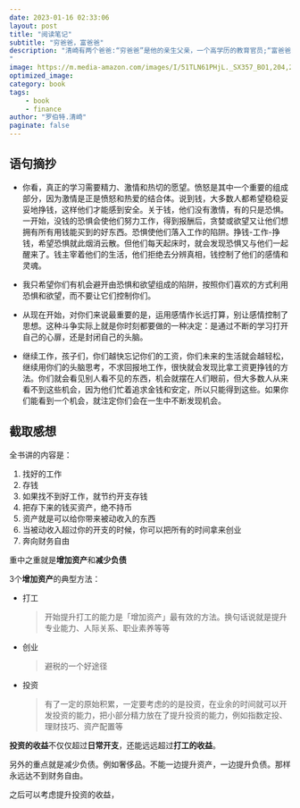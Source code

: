 ```yaml
---
date: 2023-01-16 02:33:06
layout: post
title: "阅读笔记"
subtitle: "穷爸爸，富爸爸"
description: "清崎有两个爸爸:“穷爸爸”是他的亲生父亲，一个高学历的教育官员;“富爸爸”是他好朋友的父亲，一个高中没毕业却善于投资理财的企业家。清崎遵从“穷爸爸”为他设计的人生道路:上大学，服兵役，参加越战，走过了平凡的人生初期。直到1977年，清崎亲眼目睹一生辛劳的“穷爸爸”失了业，“富爸爸”则成了夏威夷最富有的人之一。清崎毅然追寻“富爸爸”的脚步，踏入商界，从此登上了致富快车。清崎以亲身经历的财富故事展示了“穷爸爸”和“富爸爸”截然不同的金钱观和财富观:穷人为钱工作，富人让钱为自己工作！
"
image: https://m.media-amazon.com/images/I/51TLN61PHjL._SX357_BO1,204,203,200_.jpg
optimized_image:
category: book
tags:
    - book
    - finance
author: "罗伯特.清崎"
paginate: false
---
```


## 语句摘抄

- 你看，真正的学习需要精力、激情和热切的愿望。愤怒是其中一个重要的组成部分，因为激情是正是愤怒和热爱的结合体。说到钱，大多数人都希望稳稳妥妥地挣钱，这样他们才能感到安全。关于钱，他们没有激情，有的只是恐惧。一开始，没钱的恐惧会使他们努力工作，得到报酬后，贪婪或欲望又让他们想拥有所有用钱能买到的好东西。恐惧使他们落入工作的陷阱。挣钱-工作-挣钱，希望恐惧就此烟消云散。但他们每天起床时，就会发现恐惧又与他们一起醒来了。钱主宰着他们的生活，他们拒绝去分辨真相，钱控制了他们的感情和灵魂。

- 我只希望你们有机会避开由恐惧和欲望组成的陷阱，按照你们喜欢的方式利用恐惧和欲望，而不要让它们控制你们。

- 从现在开始，对你们来说最重要的是，运用感情作长远打算，别让感情控制了思想。这种斗争实际上就是你时刻都要做的一种决定：是通过不断的学习打开自己的心扉，还是封闭自己的头脑。

- 继续工作，孩子们，你们越快忘记你们的工资，你们未来的生活就会越轻松，继续用你们的头脑思考，不求回报地工作，很快就会发现比拿工资更挣钱的方法。你们就会看见别人看不见的东西，机会就摆在人们眼前，但大多数人从来看不到这些机会，因为他们忙着追求金钱和安定，所以只能得到这些。如果你们能看到一个机会，就注定你们会在一生中不断发现机会。

## 截取感想

全书讲的内容是：

1. 找好的工作
2. 存钱
3. 如果找不到好工作，就节约开支存钱
4. 把存下来的钱买资产，绝不持币
5. 资产就是可以给你带来被动收入的东西
6. 当被动收入超过你的开支的时候，你可以把所有的时间拿来创业
7. 奔向财务自由


重中之重就是**增加资产**和**减少负债**

3个**增加资产**的典型方法：
- 打工
  > 开始提升打工的能力是「增加资产」最有效的方法。换句话说就是提升专业能力、人际关系、职业素养等等
- 创业
  > 避税的一个好途径
- 投资
  > 有了一定的原始积累，一定要考虑的的是投资，在业余的时间就可以开发投资的能力，把小部分精力放在了提升投资的能力，例如指数定投、理财技巧、资产配置等

**投资的收益**不仅仅超过**日常开支**，还能远远超过**打工的收益**。

另外的重点就是减少负债。例如奢侈品。不能一边提升资产，一边提升负债。那样永远达不到财务自由。



之后可以考虑提升投资的收益，